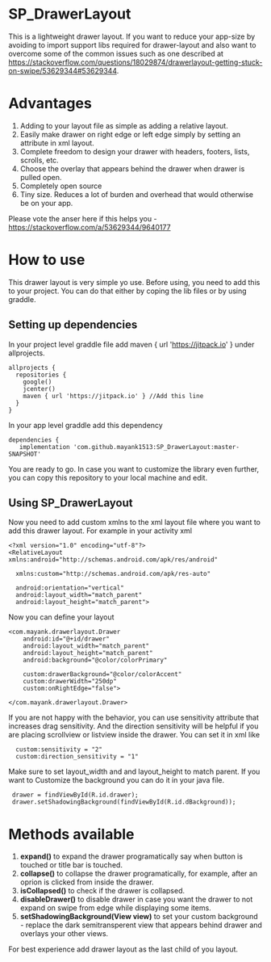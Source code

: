 # SP_DrawerLayout

This is a lightweight drawer layout. If you want to reduce your app-size by avoiding to import support libs required for drawer-layout and also want to overcome some of the common issues such as one described at https://stackoverflow.com/questions/18029874/drawerlayout-getting-stuck-on-swipe/53629344#53629344.

# Advantages
1. Adding to your layout file as simple as adding a relative layout.
2. Easily make drawer on right edge or left edge simply by setting an attribute in xml layout.
3. Complete freedom to design your drawer with headers, footers, lists, scrolls, etc.
4. Choose the overlay that appears behind the drawer when drawer is pulled open.
5. Completely open source
6. Tiny size. Reduces a lot of burden and overhead that would otherwise be on your app.

Please vote the anser here if this helps you - https://stackoverflow.com/a/53629344/9640177

# How to use
This drawer layout is very simple yo use. Before using, you need to add this to your project. You can do that either by coping the lib files or by using graddle.

## Setting up dependencies
In your project level graddle file add maven { url 'https://jitpack.io' } under allprojects.

    allprojects {
      repositories {
        google()
        jcenter()
        maven { url 'https://jitpack.io' } //Add this line
      }
    }
    
In your app level graddle add this dependency 

    dependencies {
       implementation 'com.github.mayank1513:SP_DrawerLayout:master-SNAPSHOT'
       
You are ready to go. In case you want to customize the library even further, you can copy this repository to your local machine and edit.

## Using SP_DrawerLayout
Now you need to add custom xmlns to the xml layout file where you want to add this drawer layout. For example in your activity xml

    <?xml version="1.0" encoding="utf-8"?>
    <RelativeLayout xmlns:android="http://schemas.android.com/apk/res/android"
    
      xmlns:custom="http://schemas.android.com/apk/res-auto"
    
      android:orientation="vertical"
      android:layout_width="match_parent"
      android:layout_height="match_parent">
      
Now you can define your layout

    <com.mayank.drawerlayout.Drawer 
        android:id="@+id/drawer"
        android:layout_width="match_parent"
        android:layout_height="match_parent"
        android:background="@color/colorPrimary"
        
        custom:drawerBackground="@color/colorAccent"
        custom:drawerWidth="250dp"
        custom:onRightEdge="false">
        
    </com.mayank.drawerlayout.Drawer>
    
If you are not happy with the behavior, you can use sensitivity attribute that increases drag sensitivity. And the direction sensitivity will be helpful if you are placing scrollview or listview inside the drawer.
 You can set it in xml like 
 
      custom:sensitivity = "2"
      custom:direction_sensitivity = "1"
Make sure to set layout_width and and layout_height to match parent. 
If you want to Customize the background you can do it in your java file.
     
     drawer = findViewById(R.id.drawer);
     drawer.setShadowingBackground(findViewById(R.id.dBackground));
     
# Methods available
1. **expand()** to expand the drawer programatically say when button is touched or title bar is touched.
2. **collapse()** to collapse the drawer programatically, for example, after an oprion is clicked from inside the drawer.
3. **isCollapsed()** to check if the drawer is collapsed.
4. **disableDrawer()** to disable drawer in case you want the drawer to not expand on swipe from edge while displaying some items.
5. **setShadowingBackground(View view)** to set your custom background - replace the dark semitransperent view that appears behind drawer and overlays your other views.

For best experience add drawer layout as the last child of you layout.
  
